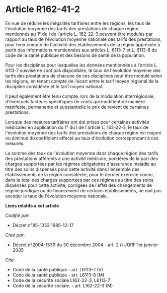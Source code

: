 # Article R162-41-2

En vue de réduire les inégalités tarifaires entre les régions, les taux de l'évolution moyenne des tarifs des prestations de
chaque région mentionnés au 1° du I de l'article L. 162-22-3 peuvent être modulés par rapport au taux de l'évolution moyenne
nationale des tarifs des prestations, pour tenir compte de l'activité des établissements de la région appréciée à partir des
informations mentionnées aux articles L. 6113-7 et L. 6113-8 du code de la santé publique et des besoins de santé de la
population.

Pour les disciplines pour lesquelles les données mentionnées à l'article L. 6113-7 susvisé ne sont pas disponibles, le taux
de l'évolution moyenne des tarifs des prestations de chacune de ces disciplines peut être modulé selon les régions, en tenant
compte de l'écart entre le tarif moyen régional de la discipline considérée et le tarif moyen national.

Il peut également être tenu compte, lors de la modulation interrégionale, d'éventuels facteurs spécifiques de coûts qui
modifient de manière manifeste, permanente et substantielle le prix de revient de certaines prestations.

Lorsque des mesures tarifaires ont été prises pour certaines activités médicales en application du 1° du I de l'article L.
162-22-3, le taux de l'évolution moyenne des tarifs des prestations de chaque région est majoré ou diminué du coefficient
affecté au taux d'évolution correspondant à ces mesures.

La somme des taux de l'évolution moyenne dans chaque région des tarifs des prestations afférents à une activité médicale,
pondérés de la part des charges supportées par les régimes obligatoires d'assurance maladie au titre des soins dispensés pour
cette activité dans l'ensemble des établissements de la région considérée, pour le dernier exercice connu, dans le total des
charges supportées par ces régimes au titre des soins dispensés pour cette activité, corrigées de l'effet des changements de
régime juridique ou de financement de certains établissements, ne doit pas excéder le taux de l'évolution moyenne nationale.

**Liens relatifs à cet article**

_Codifié par_:

  - Décret n°85-1353 1985-12-17

_Créé par_:

  - Décret n°2004-1539 du 30 décembre 2004 - art. 2 () JORF 1er janvier 2005

_Cite_:

  - Code de la santé publique - art. L6113-7 (V)
  - Code de la santé publique - art. L6113-8 (M)
  - Code de la sécurité sociale L162-22-3, L6113-7
  - Code de la sécurité sociale. - art. L162-22-3 (M)
